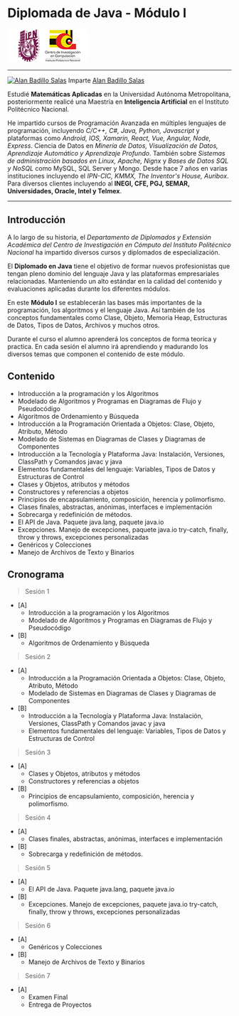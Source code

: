 # Diplomada de Java - Módulo I

[![CIC Logo](./notas/figuras/logo.png)](https://www.cic.ipn.mx)

---

[![Alan Badillo Salas](https://avatars.githubusercontent.com/u/79223578?s=40&v=4 "Alan Badillo Salas")](https://github.com/dragonnomada) Imparte [Alan Badillo Salas](https://github.com/dragonnomada)

Estudié **Matemáticas Aplicadas** en la Universidad Autónoma Metropolitana, posteriormente realicé una Maestría en **Inteligencia Artificial** en el Instituto Politécnico Nacional.

He impartido cursos de Programación Avanzada en múltiples lenguajes de programación, incluyendo *C/C++, C#, Java, Python, Javascript* y plataformas como *Android, IOS, Xamarin, React, Vue, Angular, Node, Express*. Ciencia de Datos en *Minería de Datos, Visualización de Datos, Aprendizaje Automático y Aprendizaje Profundo*. También sobre *Sistemas de administración basados en Linux, Apache, Nignx* y *Bases de Datos SQL y NoSQL* como MySQL, SQL Server y Mongo. Desde hace 7 años en varias instituciones incluyendo el *IPN-CIC, KMMX, The Inventor's House, Auribox*. Para diversos clientes incluyendo al **INEGI, CFE, PGJ, SEMAR, Universidades, Oracle, Intel y Telmex**.

---

## Introducción

A lo largo de su historia, el *Departamento de Diplomados y Extensión Académica del Centro de Investigación en Cómputo del Instituto Politécnico Nacional* ha impartido diversos cursos y diplomados de especialización.

El **Diplomado en Java** tiene el objetivo de formar nuevos profesionistas que tengan pleno dominio del lenguaje Java y las plataformas empresariales relacionadas. Manteniendo un alto estándar en la calidad del contenido y evaluaciones aplicadas durante los diferentes módulos.

En este **Módulo I** se establecerán las bases más importantes de la programación, los algoritmos y el lenguaje Java. Así también de los conceptos fundamentales como Clase, Objeto, Memoria Heap, Estructuras de Datos, Tipos de Datos, Archivos y muchos otros.

Durante el curso el alumno aprenderá los conceptos de forma teoríca y practica. En cada sesión el alumno irá aprendiendo y madurando los diversos temas que componen el contenido de este módulo.

## Contenido

* Introducción a la programación y los Algoritmos
* Modelado de Algoritmos y Programas en Diagramas de Flujo y Pseudocódigo
* Algoritmos de Ordenamiento y
Búsqueda
* Introducción a la Programación Orientada a Objetos: Clase, Objeto, Atributo, Método
* Modelado de Sistemas en Diagramas de
Clases y Diagramas de Componentes
* Introducción a la Tecnología y Plataforma Java: Instalación, Versiones, ClassPath y Comandos javac y java
* Elementos fundamentales del lenguaje: Variables, Tipos de Datos y Estructuras de Control
* Clases y Objetos, atributos y métodos
* Constructores y referencias a objetos
* Principios de encapsulamiento, composición, herencia y polimorfismo.
* Clases finales, abstractas, anónimas, interfaces e implementación
* Sobrecarga y redefinición de métodos.
* El API de Java. Paquete java.lang, paquete java.io
* Excepciones. Manejo de excepciones, paquete java.io try-catch, finally, throw y throws, excepciones personalizadas
* Genéricos y Colecciones
* Manejo de Archivos de Texto y Binarios

## Cronograma

> Sesión 1

* [A] 
    - Introducción a la programación y los Algoritmos
    - Modelado de Algoritmos y Programas en Diagramas de Flujo y Pseudocódigo
* [B] 
    - Algoritmos de Ordenamiento y
Búsqueda

> Sesión 2

* [A] 
    - Introducción a la Programación Orientada a Objetos: Clase, Objeto, Atributo, Método
    - Modelado de Sistemas en Diagramas de Clases y Diagramas de Componentes
* [B] 
    - Introducción a la Tecnología y Plataforma Java: Instalación, Versiones, ClassPath y Comandos javac y java
    - Elementos fundamentales del lenguaje: Variables, Tipos de Datos y Estructuras de Control

> Sesión 3
* [A] 
    - Clases y Objetos, atributos y métodos
    - Constructores y referencias a objetos
* [B] 
    - Principios de encapsulamiento, composición, herencia y polimorfismo.

> Sesión 4

* [A]
    - Clases finales, abstractas, anónimas, interfaces e implementación
* [B]
    - Sobrecarga y redefinición de métodos.

> Sesión 5

* [A]
    - El API de Java. Paquete java.lang, paquete java.io
* [B]
    - Excepciones. Manejo de excepciones, paquete java.io try-catch, finally, throw y throws, excepciones personalizadas

> Sesión 6

* [A]
    - Genéricos y Colecciones
* [B]
    - Manejo de Archivos de Texto y Binarios

> Sesión 7

* [A]
    - Examen Final
    - Entrega de Proyectos